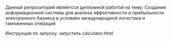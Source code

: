 Данный репрозиторий являетсся дипломной работой на тему: Создание информационной системы для анализа эффективности и прибыльности электронного бизнеса в условиях международной логистики и таможенных операций

Инструкция по запуску: запустить calculator.html
